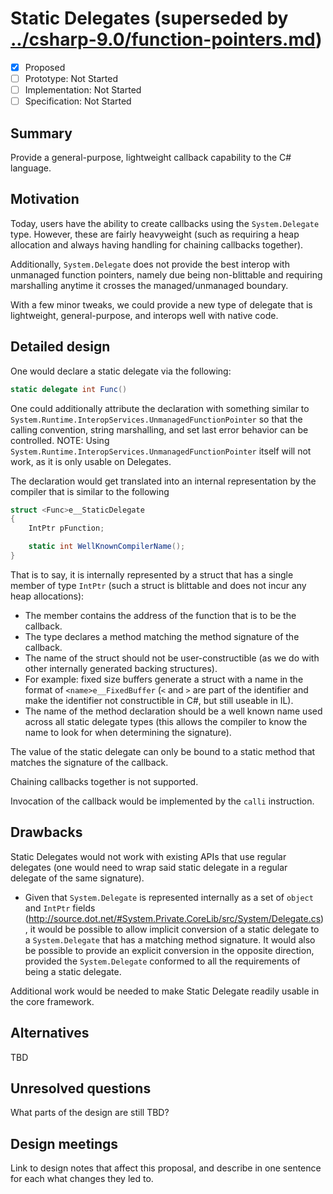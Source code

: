# Static Delegates (superseded by [../csharp-9.0/function-pointers.md](../csharp-9.0/function-pointers.md))

* [x] Proposed
* [ ] Prototype: Not Started
* [ ] Implementation: Not Started
* [ ] Specification: Not Started

## Summary
[summary]: #summary

Provide a general-purpose, lightweight callback capability to the C# language.

## Motivation
[motivation]: #motivation

Today, users have the ability to create callbacks using the `System.Delegate` type. However, these are fairly heavyweight (such as requiring a heap allocation and always having handling for chaining callbacks together).

Additionally, `System.Delegate` does not provide the best interop with unmanaged function pointers, namely due being non-blittable and requiring marshalling anytime it crosses the managed/unmanaged boundary.

With a few minor tweaks, we could provide a new type of delegate that is lightweight, general-purpose, and interops well with native code.

## Detailed design
[design]: #detailed-design

One would declare a static delegate via the following:

```C#
static delegate int Func()
```

One could additionally attribute the declaration with something similar to `System.Runtime.InteropServices.UnmanagedFunctionPointer` so that the calling convention, string marshalling, and set last error behavior can be controlled. NOTE: Using `System.Runtime.InteropServices.UnmanagedFunctionPointer` itself will not work, as it is only usable on Delegates.

The declaration would get translated into an internal representation by the compiler that is similar to the following

```C#
struct <Func>e__StaticDelegate
{
    IntPtr pFunction;

    static int WellKnownCompilerName();
}
```

That is to say, it is internally represented by a struct that has a single member of type `IntPtr` (such a struct is blittable and does not incur any heap allocations):
* The member contains the address of the function that is to be the callback.
* The type declares a method matching the method signature of the callback.
* The name of the struct should not be user-constructible (as we do with other internally generated backing structures).
 * For example: fixed size buffers generate a struct with a name in the format of `<name>e__FixedBuffer` (`<` and `>` are part of the identifier and make the identifier not constructible in C#, but still useable in IL).
* The name of the method declaration should be a well known name used across all static delegate types (this allows the compiler to know the name to look for when determining the signature).

The value of the static delegate can only be bound to a static method that matches the signature of the callback.

Chaining callbacks together is not supported.

Invocation of the callback would be implemented by the `calli` instruction.

## Drawbacks
[drawbacks]: #drawbacks

Static Delegates would not work with existing APIs that use regular delegates (one would need to wrap said static delegate in a regular delegate of the same signature).
* Given that `System.Delegate` is represented internally as a set of `object` and `IntPtr` fields (http://source.dot.net/#System.Private.CoreLib/src/System/Delegate.cs), it would be possible to allow implicit conversion of a static delegate to a `System.Delegate` that has a matching method signature. It would also be possible to provide an explicit conversion in the opposite direction, provided the `System.Delegate` conformed to all the requirements of being a static delegate.

Additional work would be needed to make Static Delegate readily usable in the core framework.

## Alternatives
[alternatives]: #alternatives

TBD

## Unresolved questions
[unresolved]: #unresolved-questions

What parts of the design are still TBD?

## Design meetings

Link to design notes that affect this proposal, and describe in one sentence for each what changes they led to.


